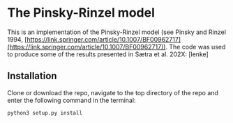 # The Pinsky-Rinzel model

This is an implementation of the Pinsky-Rinzel model 
(see Pinsky and Rinzel 1994, 
[https://link.springer.com/article/10.1007/BF00962717](https://link.springer.com/article/10.1007/BF00962717)).
The code was used to produce some of the results presented
in Sætra et al. 202X: [lenke]

## Installation 

Clone or download the repo, navigate to the top directory of the repo and enter the following
command in the terminal: 
```bash
python3 setup.py install
```

